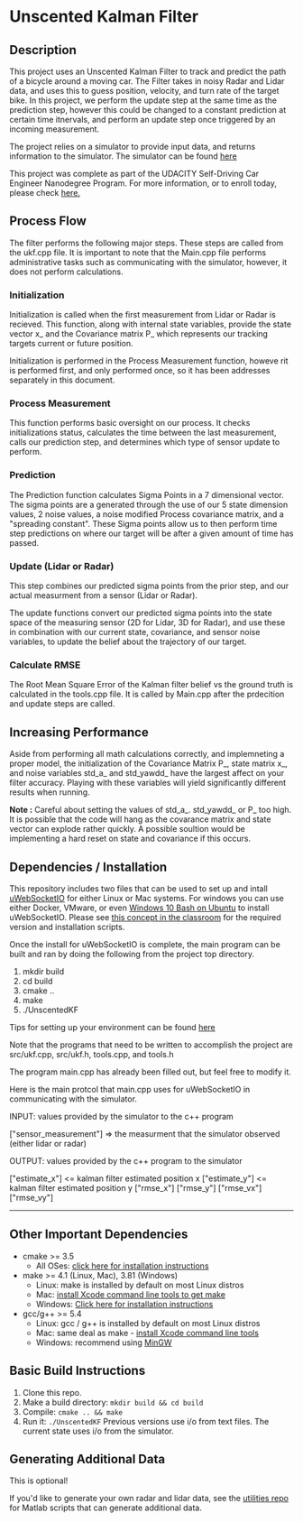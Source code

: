 
# Unscented Kalman Filter 

## Description

This project uses an Unscented Kalman Filter to track and predict the path of a bicycle around a moving car.
The Filter takes in noisy Radar and Lidar data, and uses this to guess position, velocity, and turn rate of the target bike.
In this project, we perform the update step at the same time as the prediction step, however this could be changed to
a constant prediction at certain time itnervals, and perform an update step once triggered by an incoming measurement.

The project relies on a simulator to provide input data, and returns information to the simulator.
The simulator can be found [here](https://github.com/udacity/self-driving-car-sim/releases)

This project was complete as part of the UDACITY Self-Driving Car Engineer Nanodegree Program. For more information, or to enroll today, please check [here.](https://www.udacity.com/course/self-driving-car-engineer-nanodegree--nd013) 


## Process Flow

The filter performs the following major steps. These steps are called from the ukf.cpp file. It is important to note that
the Main.cpp file performs administrative tasks such as communicating with the simulator, however, it does not perform
calculations.

### Initialization
Initialization is called when the first measurement from Lidar or Radar is recieved. This function, along with internal state variables, provide the state vector x_ and the Covariance matrix P_ which represents our tracking targets current or future position. 

Initialization is performed in the Process Measurement function, howeve rit is performed first, and only performed once, so it has been addresses separately in this document.

### Process Measurement
This function performs basic oversight on our process. It checks initializations status, calculates the time between the 
last measurement, calls our prediction step, and determines which type of sensor update to perform.


### Prediction
The Prediction function calculates Sigma Points in a 7 dimensional vector. The sigma points are a generated through the 
use of our 5 state dimension values, 2 noise values, a noise modified Process covariance matrix, and a "spreading constant". 
These Sigma points allow us to then perform time step predictions on where our target will be after a given amount of 
time has passed. 

### Update (Lidar or Radar)
This step combines our predicted sigma points from the prior step, and our actual measurment from a sensor (Lidar or Radar).

The update functions convert our predicted sigma points into the state space of the measuring sensor (2D for Lidar, 3D for Radar),
and use these in combination with our current state, covariance, and sensor noise variables, to update the belief about the
 trajectory of our target.
 
 ### Calculate RMSE
 
 The Root Mean Square Error of the Kalman filter belief vs the ground truth is calculated in the tools.cpp file. It is 
 called by Main.cpp after the prdecition and update steps are called.
 
 
 ## Increasing Performance
 
 Aside from performing all math calculations correctly, and implemneting a proper model, the initialization of the 
 Covariance Matrix P_, state matrix x_, and noise variables std_a_ and std_yawdd_ have the largest affect on your 
 filter accuracy. Playing with these variables will yield significantly different results when running.
 
 **Note :** Careful about setting the values of std_a_. std_yawdd_ or P_ too high. It is possible that the code will hang
 as the covarance matrix and state vector can explode rather quickly. A possible soultion would be implementing a hard
 reset on state and covariance if this occurs.





## Dependencies / Installation
This repository includes two files that can be used to set up and intall [uWebSocketIO](https://github.com/uWebSockets/uWebSockets) for either Linux or Mac systems. For windows you can use either Docker, VMware, or even [Windows 10 Bash on Ubuntu](https://www.howtogeek.com/249966/how-to-install-and-use-the-linux-bash-shell-on-windows-10/) to install uWebSocketIO. Please see [this concept in the classroom](https://classroom.udacity.com/nanodegrees/nd013/parts/40f38239-66b6-46ec-ae68-03afd8a601c8/modules/0949fca6-b379-42af-a919-ee50aa304e6a/lessons/f758c44c-5e40-4e01-93b5-1a82aa4e044f/concepts/16cf4a78-4fc7-49e1-8621-3450ca938b77) for the required version and installation scripts.

Once the install for uWebSocketIO is complete, the main program can be built and ran by doing the following from the project top directory.

1. mkdir build
2. cd build
3. cmake ..
4. make
5. ./UnscentedKF

Tips for setting up your environment can be found [here](https://classroom.udacity.com/nanodegrees/nd013/parts/40f38239-66b6-46ec-ae68-03afd8a601c8/modules/0949fca6-b379-42af-a919-ee50aa304e6a/lessons/f758c44c-5e40-4e01-93b5-1a82aa4e044f/concepts/23d376c7-0195-4276-bdf0-e02f1f3c665d)

Note that the programs that need to be written to accomplish the project are src/ukf.cpp, src/ukf.h, tools.cpp, and tools.h

The program main.cpp has already been filled out, but feel free to modify it.

Here is the main protcol that main.cpp uses for uWebSocketIO in communicating with the simulator.


INPUT: values provided by the simulator to the c++ program

["sensor_measurement"] => the measurment that the simulator observed (either lidar or radar)


OUTPUT: values provided by the c++ program to the simulator

["estimate_x"] <= kalman filter estimated position x
["estimate_y"] <= kalman filter estimated position y
["rmse_x"]
["rmse_y"]
["rmse_vx"]
["rmse_vy"]

---


## Other Important Dependencies
* cmake >= 3.5
  * All OSes: [click here for installation instructions](https://cmake.org/install/)
* make >= 4.1 (Linux, Mac), 3.81 (Windows)
  * Linux: make is installed by default on most Linux distros
  * Mac: [install Xcode command line tools to get make](https://developer.apple.com/xcode/features/)
  * Windows: [Click here for installation instructions](http://gnuwin32.sourceforge.net/packages/make.htm)
* gcc/g++ >= 5.4
  * Linux: gcc / g++ is installed by default on most Linux distros
  * Mac: same deal as make - [install Xcode command line tools](https://developer.apple.com/xcode/features/)
  * Windows: recommend using [MinGW](http://www.mingw.org/)

## Basic Build Instructions

1. Clone this repo.
2. Make a build directory: `mkdir build && cd build`
3. Compile: `cmake .. && make`
4. Run it: `./UnscentedKF` Previous versions use i/o from text files.  The current state uses i/o
from the simulator.



## Generating Additional Data

This is optional!

If you'd like to generate your own radar and lidar data, see the
[utilities repo](https://github.com/udacity/CarND-Mercedes-SF-Utilities) for
Matlab scripts that can generate additional data.
